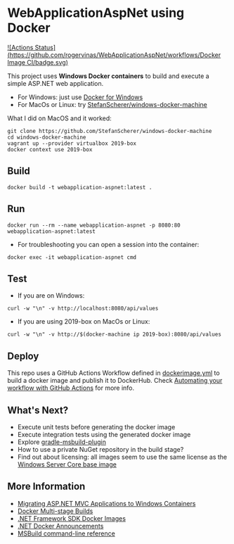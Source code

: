 # WebApplicationAspNet using Docker

[![Actions Status](https://github.com/rogervinas/WebApplicationAspNet/workflows/Docker Image CI/badge.svg)](https://github.com/rogervinas/WebApplicationAspNet/actions)
  
This project uses **Windows Docker containers** to build and execute a simple ASP.NET web application.

* For Windows: just use [Docker for Windows](https://docs.docker.com/docker-for-windows/)
* For MacOs or Linux: try [StefanScherer/windows-docker-machine](https://github.com/StefanScherer/windows-docker-machine)

What I did on MacOS and it worked:
```
git clone https://github.com/StefanScherer/windows-docker-machine
cd windows-docker-machine
vagrant up --provider virtualbox 2019-box
docker context use 2019-box
```

## Build

```
docker build -t webapplication-aspnet:latest .
```

## Run

```
docker run --rm --name webapplication-aspnet -p 8080:80 webapplication-aspnet:latest
```

* For troubleshooting you can open a session into the container:
```
docker exec -it webapplication-aspnet cmd
```

## Test

* If you are on Windows:
```
curl -w "\n" -v http://localhost:8080/api/values
```

* If you are using 2019-box on MacOs or Linux:
```
curl -w "\n" -v http://$(docker-machine ip 2019-box):8080/api/values
```

## Deploy

This repo uses a GitHub Actions Workflow defined in [dockerimage.yml](.github/workflows/dockerimage.yml) to build a docker image and publish it to DockerHub.
Check [Automating your workflow with GitHub Actions](https://help.github.com/en/categories/automating-your-workflow-with-github-actions) for more info.

## What's Next?

* Execute unit tests before generating the docker image
* Execute integration tests using the generated docker image
* Explore [gradle-msbuild-plugin](https://github.com/Itiviti/gradle-msbuild-plugin)
* How to use a private NuGet repository in the build stage?
* Find out about licensing: all images seem to use the same license as the [Windows Server Core base image](https://hub.docker.com/_/microsoft-windows-servercore/)

## More Information

* [Migrating ASP.NET MVC Applications to Windows Containers](https://docs.microsoft.com/en-us/aspnet/mvc/overview/deployment/docker-aspnetmvc)
* [Docker Multi-stage Builds](https://docs.docker.com/develop/develop-images/multistage-build/)
* [.NET Framework SDK Docker Images](https://hub.docker.com/_/microsoft-dotnet-framework-sdk/)
* [.NET Docker Announcements](https://github.com/dotnet/announcements/labels/Docker)
* [MSBuild command-line reference](https://docs.microsoft.com/en-us/visualstudio/msbuild/msbuild-command-line-reference?view=vs-2019)
